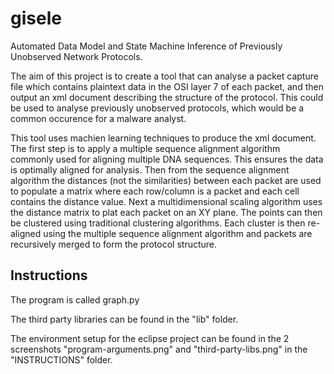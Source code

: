 # gisele
Automated Data Model and State Machine Inference of Previously Unobserved Network Protocols.

The aim of this project is to create a tool that can analyse a packet capture file which contains plaintext data in the OSI layer 7 of each packet, and then output an xml document describing the structure of the protocol. This could be used to analyse previously unobserved protocols, which would be a common occurence for a malware analyst.

This tool uses machien learning techniques to produce the xml document. The first step is to apply a multiple sequence alignment algorithm commonly used for aligning multiple DNA sequences. This ensures the data is optimally aligned for analysis. Then from the sequence alignment algorithm the distances (not the similarities) between each packet are used to populate a matrix where each row/column is a packet and each cell contains the distance value. Next a multidimensional scaling algorithm uses the distance matrix to plat each packet on an XY plane. The points can then be clustered using traditional clustering algorithms. Each cluster is then re-aligned using the multiple sequence alignment algorithm and packets are recursively merged to form the protocol structure.

## Instructions
The program is called graph.py

The third party libraries can be found in the "lib" folder.

The environment setup for the eclipse project can be found in the 2 screenshots "program-arguments.png" and "third-party-libs.png" in the "INSTRUCTIONS" folder.


